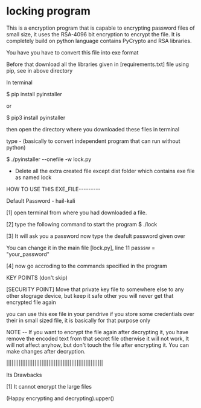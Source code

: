 # locking program
This is a encryption program that is capable to encrypting password files of small size, it uses the RSA-4096 bit encryption to encrypt the file. It is completely build on python language contains PyCrypto and RSA libraries.

You have you have to convert this file into exe format

Before that download all the libraries given in [requirements.txt] file using pip, see in above directory

In terminal 

$ pip install pyinstaller

or

$ pip3 install pyinstaller

then open the directory where you downloaded these files in terminal

type - (basically to convert independent program that can run without python)

$ ./pyinstaller --onefile -w lock.py


- Delete all the extra created file except dist folder which contains exe file as named lock

HOW TO USE THIS EXE_FILE---------


Default Password - hail-kali


[1] open terminal from where you had downloaded a file.

[2] type the following command to start the program
$ ./lock

[3] It will ask you a password now type the deafult password given over

You can change it in the main file [lock.py], line 11
passsw = "your_password"

[4] now go accroding to the commands specified in the program


KEY POINTS (don't skip)

[SECURITY POINT] Move that private key file to somewhere else to any other stograge device, but keep it safe other you will never get that encrypted file again

you can use this exe file in your pendrive if you store some credentials over their in small sized file, it is basically for that purpose only

NOTE -- If you want to encrypt the file again after decrypting it, you have remove the encoded text from that
secret file otherwise it will not work, It will not affect anyhow, but don't touch the file after encrypting it. You can make changes after decryption.

|||||||||||||||||||||||||||||||||||||||||||||||||||||||

Its Drawbacks

[1] It cannot encrypt the large files



(Happy encrypting and decrypting).upper()
